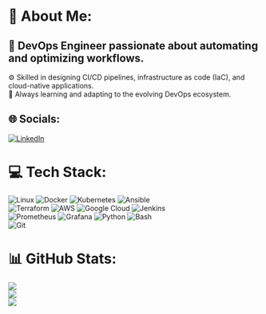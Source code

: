 # 💫 About Me:

## 🔭 **DevOps Engineer** passionate about automating and optimizing workflows.  
⚙️ Skilled in designing CI/CD pipelines, infrastructure as code (IaC), and cloud-native applications.  
🌟 Always learning and adapting to the evolving DevOps ecosystem.

## 🌐 Socials:

[![LinkedIn](https://img.shields.io/badge/LinkedIn-%230077B5.svg?logo=linkedin&logoColor=white)](https://www.linkedin.com/in/mubarak-ibrahim-b7949b21a)

# 💻 Tech Stack:

![Linux](https://img.shields.io/badge/Linux-FCC624?style=for-the-badge&logo=linux&logoColor=black)  ![Docker](https://img.shields.io/badge/Docker-%230db7ed.svg?style=for-the-badge&logo=docker&logoColor=white)  ![Kubernetes](https://img.shields.io/badge/Kubernetes-%23326ce5.svg?style=for-the-badge&logo=kubernetes&logoColor=white)  ![Ansible](https://img.shields.io/badge/Ansible-%231A1918.svg?style=for-the-badge&logo=ansible&logoColor=white)  
![Terraform](https://img.shields.io/badge/Terraform-%23623CE4.svg?style=for-the-badge&logo=terraform&logoColor=white)  ![AWS](https://img.shields.io/badge/AWS-%23FF9900.svg?style=for-the-badge&logo=amazon-aws&logoColor=white)  ![Google Cloud](https://img.shields.io/badge/Google%20Cloud-%234285F4.svg?style=for-the-badge&logo=google-cloud&logoColor=white)  ![Jenkins](https://img.shields.io/badge/Jenkins-%23D24939.svg?style=for-the-badge&logo=jenkins&logoColor=white)  
![Prometheus](https://img.shields.io/badge/Prometheus-E6522C?style=for-the-badge&logo=prometheus&logoColor=white)  ![Grafana](https://img.shields.io/badge/Grafana-F46800?style=for-the-badge&logo=grafana&logoColor=white)  ![Python](https://img.shields.io/badge/Python-3670A0?style=for-the-badge&logo=python&logoColor=ffdd54)  ![Bash](https://img.shields.io/badge/Bash-4EAA25?style=for-the-badge&logo=gnu-bash&logoColor=white)  
![Git](https://img.shields.io/badge/Git-F05032?style=for-the-badge&logo=git&logoColor=white)

# 📊 GitHub Stats:

![](https://github-readme-stats.vercel.app/api?username=Mubbyrex&theme=dark&hide_border=false&include_all_commits=false&count_private=false)<br/>
![](https://github-readme-streak-stats.herokuapp.com/?user=Mubbyrex&theme=dark&hide_border=false)<br/>
![](https://github-readme-stats.vercel.app/api/top-langs/?username=Mubbyrex&theme=dark&hide_border=false&include_all_commits=false&count_private=false&layout=compact)
